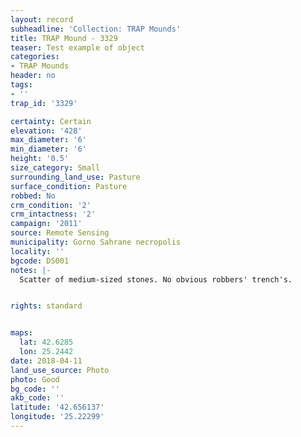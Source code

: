 ```yaml
---
layout: record
subheadline: 'Collection: TRAP Mounds'
title: TRAP Mound - 3329
teaser: Test example of object
categories:
- TRAP Mounds
header: no
tags:
- ''
trap_id: '3329'

certainty: Certain
elevation: '428'
max_diameter: '6'
min_diameter: '6'
height: '0.5'
size_category: Small
surrounding_land_use: Pasture
surface_condition: Pasture
robbed: No
crm_condition: '2'
crm_intactness: '2'
campaign: '2011'
source: Remote Sensing
municipality: Gorno Sahrane necropolis
locality: ''
bgcode: DS001
notes: |-
  Scatter of medium-sized stones. No obvious robbers' trench's.


rights: standard


maps:
  lat: 42.6285
  lon: 25.2442
date: 2018-04-11
land_use_source: Photo
photo: Good
bg_code: ''
akb_code: ''
latitude: '42.656137'
longitude: '25.22299'
---
```

